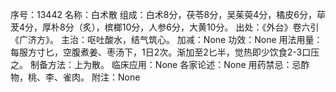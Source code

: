 序号：13442
名称：白术散
组成：白术8分，茯苓8分，吴茱萸4分，橘皮6分，荜茇4分，厚朴8分（炙），槟榔10分，人参6分，大黄10分。
出处：《外台》卷六引《广济方》。
主治：呕吐酸水，结气筑心。
加减：None
功效：None
用法用量：每服方寸匕，空腹煮姜、枣汤下，1日2次。渐加至2匕半，觉热即少饮食2-3口压之。
制备方法：上为散。
临床应用：None
各家论述：None
用药禁忌：忌酢物，桃、李、雀肉。
附注：None
